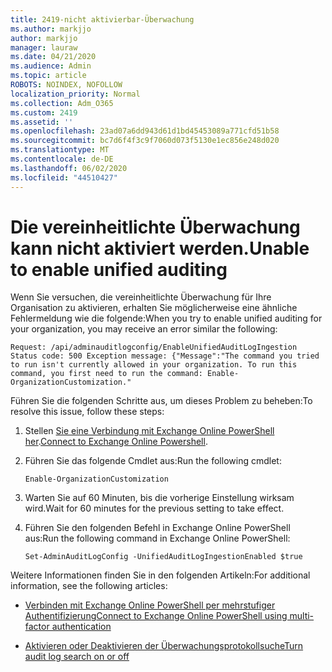 ```yaml
---
title: 2419-nicht aktivierbar-Überwachung
ms.author: markjjo
author: markjjo
manager: lauraw
ms.date: 04/21/2020
ms.audience: Admin
ms.topic: article
ROBOTS: NOINDEX, NOFOLLOW
localization_priority: Normal
ms.collection: Adm_O365
ms.custom: 2419
ms.assetid: ''
ms.openlocfilehash: 23ad07a6dd943d61d1bd45453089a771cfd51b58
ms.sourcegitcommit: bc7d6f4f3c9f7060d073f5130e1ec856e248d020
ms.translationtype: MT
ms.contentlocale: de-DE
ms.lasthandoff: 06/02/2020
ms.locfileid: "44510427"
---
```

# <a name="unable-to-enable-unified-auditing"></a><span data-ttu-id="e688c-102">Die vereinheitlichte Überwachung kann nicht aktiviert werden.</span><span class="sxs-lookup"><span data-stu-id="e688c-102">Unable to enable unified auditing</span></span>

<span data-ttu-id="e688c-103">Wenn Sie versuchen, die vereinheitlichte Überwachung für Ihre Organisation zu aktivieren, erhalten Sie möglicherweise eine ähnliche Fehlermeldung wie die folgende:</span><span class="sxs-lookup"><span data-stu-id="e688c-103">When you try to enable unified auditing for your organization, you may receive an error similar the following:</span></span>

```
Request: /api/adminauditlogconfig/EnableUnifiedAuditLogIngestion Status code: 500 Exception message: {"Message":"The command you tried to run isn't currently allowed in your organization. To run this command, you first need to run the command: Enable-OrganizationCustomization."
```

<span data-ttu-id="e688c-104">Führen Sie die folgenden Schritte aus, um dieses Problem zu beheben:</span><span class="sxs-lookup"><span data-stu-id="e688c-104">To resolve this issue, follow these steps:</span></span>

1. <span data-ttu-id="e688c-105">Stellen [Sie eine Verbindung mit Exchange Online PowerShell her](https://docs.microsoft.com/powershell/exchange/exchange-online/connect-to-exchange-online-powershell/connect-to-exchange-online-powershell).</span><span class="sxs-lookup"><span data-stu-id="e688c-105">[Connect to Exchange Online Powershell](https://docs.microsoft.com/powershell/exchange/exchange-online/connect-to-exchange-online-powershell/connect-to-exchange-online-powershell).</span></span>

2. <span data-ttu-id="e688c-106">Führen Sie das folgende Cmdlet aus:</span><span class="sxs-lookup"><span data-stu-id="e688c-106">Run the following cmdlet:</span></span>

   ```
   Enable-OrganizationCustomization
   ```

3. <span data-ttu-id="e688c-107">Warten Sie auf 60 Minuten, bis die vorherige Einstellung wirksam wird.</span><span class="sxs-lookup"><span data-stu-id="e688c-107">Wait for 60 minutes for the previous setting to take effect.</span></span>

4. <span data-ttu-id="e688c-108">Führen Sie den folgenden Befehl in Exchange Online PowerShell aus:</span><span class="sxs-lookup"><span data-stu-id="e688c-108">Run the following command in Exchange Online PowerShell:</span></span>

   ```
   Set-AdminAuditLogConfig -UnifiedAuditLogIngestionEnabled $true
   ```

<span data-ttu-id="e688c-109">Weitere Informationen finden Sie in den folgenden Artikeln:</span><span class="sxs-lookup"><span data-stu-id="e688c-109">For additional information, see the following articles:</span></span>

- [<span data-ttu-id="e688c-110">Verbinden mit Exchange Online PowerShell per mehrstufiger Authentifizierung</span><span class="sxs-lookup"><span data-stu-id="e688c-110">Connect to Exchange Online PowerShell using multi-factor authentication</span></span>](https://docs.microsoft.com/powershell/exchange/exchange-online/connect-to-exchange-online-powershell/mfa-connect-to-exchange-online-powershell)

-  [<span data-ttu-id="e688c-111">Aktivieren oder Deaktivieren der Überwachungsprotokollsuche</span><span class="sxs-lookup"><span data-stu-id="e688c-111">Turn audit log search on or off</span></span>](https://docs.microsoft.com/microsoft-365/compliance/turn-audit-log-search-on-or-off)

